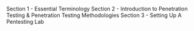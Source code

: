 Section 1 - Essential Terminology
Section 2 - Introduction to Penetration Testing & Penetration Testing Methodologies
Section 3 - Setting Up A Pentesting Lab
